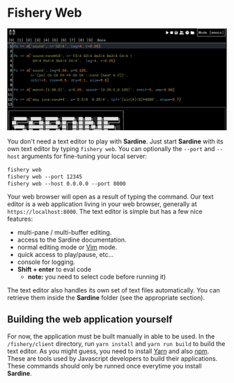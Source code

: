 # Fishery Web

![img](fishery_web.png)

You don't need a text editor to play with **Sardine**.
Just start **Sardine** with its own text editor by typing 
`fishery web`. You can optionally the `--port` and  `--host` 
arguments for fine-tuning your local server:

    fishery web
    fishery web --port 12345
    fishery web --host 0.0.0.0 --port 8000

Your web browser will open as a result of typing the command. 
Our text editor is a web application living in your web browser,
generally at `https://localhost:8000`. The text editor is simple
but has a few nice features:

- multi-pane / multi-buffer editing.
- access to the Sardine documentation.
- normal editing mode or [Vim](https://en.wikipedia.org/wiki/Vim_(text_editor)) mode.
- quick access to play/pause, etc&#x2026;
- console for logging.
- **Shift + enter** to eval code 
  - **note:** you need to select code before running it)

The text editor also handles its own set of text files automatically.
You can retrieve them inside the **Sardine** folder (see the appropriate section).

## Building the web application yourself

For now, the application must be built manually in able to be used. In the `/fishery/client` directory, 
run `yarn install` and `yarn run build` to build the text editor. As you might guess, you need to 
install [Yarn](https://yarnpkg.com/) and also [npm](https://www.npmjs.com/). These are tools used by
Javascript developers to build their applications. These commands should only be runned once everytime 
you install **Sardine**.
